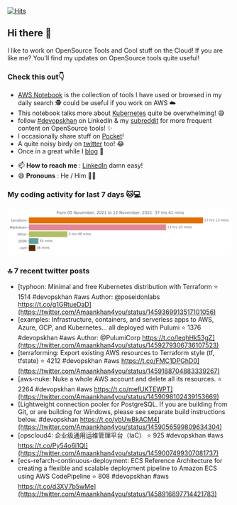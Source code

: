 [![Hits](https://hits.seeyoufarm.com/api/count/incr/badge.svg?url=https%3A%2F%2Fgithub.com%2Fakhan4u%2Fhit-counter&count_bg=%2379C83D&title_bg=%23555555&icon=&icon_color=%23E7E7E7&title=visits&edge_flat=false)](https://hits.seeyoufarm.com)

## Hi there 👋

I like to work on OpenSource Tools and Cool stuff on the Cloud! If you are like me? You'll find my updates on OpenSource tools quite useful!

### Check this out👇

* [AWS Notebook](https://histre.com/public/notebooks/dnllyanu/aws/) is the collection of tools I have used or browsed in my daily search 🕵️ could be useful if you work on AWS ☁️
* This notebook talks more about [Kubernetes](https://histre.com/public/notebooks/6uxdvo3y/kubernetes/) quite be overwhelming! 😅
* follow [#devopskhan](https://www.linkedin.com/feed/hashtag/devopskhan/) on LinkedIn & my [subreddit](https://www.reddit.com/r/devopskhan/) for more frequent content on OpenSource tools! ✨
* I occasionally share stuff on [Pocket](https://getpocket.com/@ej6g8d1dp2829A16a9Tf5d4T6bAMp3d8791rejDe86yem3bm4e14ex4fT4dluk29)!
* A quite noisy birdy on [twitter](https://twitter.com/Amaankhan4you) too! 😂
* Once in a great while I [blog](https://linuxparrot.com/) 😬


- 📫 **How to reach me** : [LinkedIn](https://www.linkedin.com/in/amaan-khan-linux-ninja) damn easy!
- 😄 **Pronouns** : He / Him 🤷‍♂️

### My coding activity for last 7 days 🐱💻

<img src="https://github.com/akhan4u/akhan4u/blob/main/images/stat.svg" alt="Amaan's Wakatime Activity!"/>

### 🔝 7 recent twitter posts
<!-- DEVDOJO:START -->
- [typhoon: Minimal and free Kubernetes distribution with Terraform
⭐️ 1514
#devopskhan #aws
Author: @poseidonlabs
https://t.co/g1GRtueDaD](https://twitter.com/Amaankhan4you/status/1459369913517101056)
- [examples: Infrastructure, containers, and serverless apps to AWS, Azure, GCP, and Kubernetes... all deployed with Pulumi
⭐️ 1376
#devopskhan #aws
Author: @PulumiCorp
https://t.co/leqhHk53gZ](https://twitter.com/Amaankhan4you/status/1459279306736107523)
- [terraforming: Export existing AWS resources to Terraform style &lpar;tf, tfstate&rpar;
⭐️ 4212
#devopskhan #aws
https://t.co/FMC1DPGhD0](https://twitter.com/Amaankhan4you/status/1459188704883339267)
- [aws-nuke: Nuke a whole AWS account and delete all its resources.
⭐️ 2264
#devopskhan #aws
https://t.co/mefUKTEWPT](https://twitter.com/Amaankhan4you/status/1459098102439153669)
- [Lightweight connection pooler for PostgreSQL. If you are building from Git, or are building for Windows, please see separate build instructions below. #devopskhan https://t.co/ybUwBkACM4](https://twitter.com/Amaankhan4you/status/1459056599809634304)
- [opscloud4: 企业级通用运维管理平台（IaC）
⭐️ 925
#devopskhan #aws
https://t.co/Py54o6i1QI](https://twitter.com/Amaankhan4you/status/1459007499307081737)
- [ecs-refarch-continuous-deployment: ECS Reference Architecture for creating a flexible and scalable deployment pipeline to Amazon ECS using AWS CodePipeline
⭐️ 808
#devopskhan #aws
https://t.co/d3XV7b5wMe](https://twitter.com/Amaankhan4you/status/1458916897714421783)
<!-- DEVDOJO:END -->

<!-- ![Amaan's GitHub stats](https://github-readme-stats.vercel.app/api?username=akhan4u&count_private=true&show_icons=true&hide=contribs) -->
